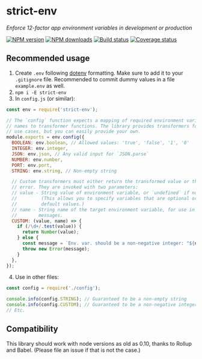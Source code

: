 # strict-env
*Enforce 12-factor app environment variables in development or production*

[![NPM version](https://img.shields.io/npm/v/strict-env.svg)](https://www.npmjs.com/package/strict-env)
[![NPM downloads](https://img.shields.io/npm/dt/strict-env.svg)](https://www.npmjs.com/package/strict-env)
[![Build status][build-badge]][build-link]
[![Coverage status][coverage-badge]][coverage-link]

## Recommended usage

1. Create `.env` following [dotenv][dotenv-link] formatting. Make sure to add it to your
   `.gitignore` file. Recommended to commit dummy values in a file `example.env` as well.
2. `npm i -E strict-env`
3. In `config.js` (or similar):
```js
const env = require('strict-env');

// The `config` function expects a mapping of required environment variables
// names to transformer functions. The library provides transformers for common
// use cases, but you can easily provide your own.
module.exports = env.config({
  BOOLEAN: env.boolean, // Allowed values: 'true', 'false', '1', '0'
  INTEGER: env.integer,
  JSON: env.json, // Any valid input for `JSON.parse`
  NUMBER: env.number,
  PORT: env.port,
  STRING: env.string, // Non-empty string

  // Custom transformers must either return the transformed value or throw an
  // error. They are invoked with two parameters:
  // value - String value of environment variable, or `undefined` if not set.
  //         (This allows you to specify variables that are optional or have
  //         default values.)
  // name - String name of the target environment variable, for use in error
  //        messages.
  CUSTOM: (value, name) => {
    if (/\d+/.test(value)) {
      return Number(value);
    } else {
      const message = `Env. var. should be a non-negative integer: "${name}"`;
      throw new Error(message);
    }
  },
});
```
4. Use in other files:
```js
const config = require('./config');

console.info(config.STRING); // Guaranteed to be a non-empty string
console.info(config.CUSTOM); // Guaranteed to be a non-negative integer
// Etc.
```

## Compatibility
This library should work with node versions as old as 0.10, thanks to Rollup and
Babel. (Please file an issue if that is not the case.)

[build-badge]: https://travis-ci.org/AndyBarron/strict-env.svg?branch=master
[build-link]: https://travis-ci.org/AndyBarron/strict-env
[coverage-badge]: https://coveralls.io/repos/github/AndyBarron/strict-env/badge.svg?branch=master
[coverage-link]: https://coveralls.io/github/AndyBarron/strict-env?branch=master
[dotenv-link]: https://github.com/motdotla/dotenv
